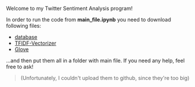 Welcome to my Twitter Sentiment Analysis program!

In order to run the code from **main_file.ipynb** you need to download following files:
- [database](https://www.kaggle.com/datasets/kazanova/sentiment140)
- [TFIDF-Vectorizer](https://drive.google.com/file/d/0B7XkCwpI5KDYNlNUTTlSS21pQmM/view?resourcekey=0-wjGZdNAUop6WykTtMip30g)
- [Glove](https://www.kaggle.com/datasets/thanakomsn/glove6b300dtxt)

...and then put them all in a folder with main file. If you need any help, feel free to ask!

> (Unfortunately, I couldn't upload them to github, since they're too big)
